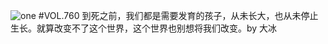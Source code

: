 ![one](http://image.wufazhuce.com/FmKRiQE10UxSBKW6hsvZCN3qZWBU)
#VOL.760
到死之前，我们都是需要发育的孩子，从未长大，也从未停止生长。就算改变不了这个世界，这个世界也别想将我们改变。by 大冰